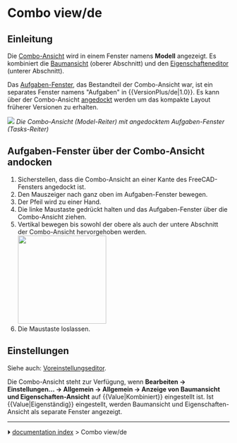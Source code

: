 # Combo view/de
## Einleitung

Die [Combo-Ansicht](Combo_view/de.md) wird in einem Fenster namens **Modell** angezeigt. Es kombiniert die [Baumansicht](Tree_view/de.md) (oberer Abschnitt) und den [Eigenschafteneditor](Property_editor/de.md) (unterer Abschnitt).

Das [Aufgaben-Fenster](Task_panel/de.md), das Bestandteil der Combo-Ansicht war, ist ein separates Fenster namens \"Aufgaben\" in {{VersionPlus/de|1.0}}. Es kann über der Combo-Ansicht [angedockt](#Aufgaben-Fenster_über_der_Combo-Ansicht_andocken.md) werden um das kompakte Layout früherer Versionen zu erhalten.

![](images/Combo_View_Example.png ) 
*Die Combo-Ansicht (Model-Reiter) mit angedocktem Aufgaben-Fenster (Tasks-Reiter)*



## Aufgaben-Fenster über der Combo-Ansicht andocken 

1.  Sicherstellen, dass die Combo-Ansicht an einer Kante des FreeCAD-Fensters angedockt ist.
2.  Den Mauszeiger nach ganz oben im Aufgaben-Fenster bewegen.
3.  Der Pfeil wird zu einer Hand.
4.  Die linke Maustaste gedrückt halten und das Aufgaben-Fenster über die Combo-Ansicht ziehen.
5.  Vertikal bewegen bis sowohl der obere als auch der untere Abschnitt der Combo-Ansicht hervorgehoben werden.
    <img alt="" src=images/Tasks_Dockable.png  style="width:200px;">
6.  Die Maustaste loslassen.



## Einstellungen

Siehe auch: [Voreinstellungseditor](Preferences_Editor/de.md).

Die Combo-Ansicht steht zur Verfügung, wenn **Bearbeiten → Einstellungen... → Allgemein → Allgemein → Anzeige von Baumansicht und Eigenschaften-Ansicht** auf {{Value|Kombiniert}} eingestellt ist. Ist {{Value|Eigenständig}} eingestellt, werden Baumansicht und Eigenschaften-Ansicht als separate Fenster angezeigt.



---
⏵ [documentation index](../README.md) > Combo view/de
